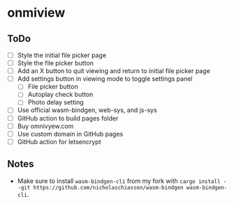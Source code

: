 # onmiview

## ToDo

- [ ] Style the initial file picker page
- [ ] Style the file picker button
- [ ] Add an X button to quit viewing and return to initial file picker page
- [ ] Add settings button in viewing mode to toggle settings panel
	- [ ] File picker button
	- [ ] Autoplay check button
	- [ ] Photo delay setting
- [ ] Use official wasm-bindgen, web-sys, and js-sys
- [ ] GitHub action to build pages folder
- [ ] Buy omnivyew.com
- [ ] Use custom domain in GitHub pages
- [ ] GitHub action for letsencrypt

## Notes

- Make sure to install `wasm-bindgen-cli` from my fork with `cargo install --git https://github.com/nicholaschiasson/wasm-bindgen wasm-bindgen-cli`.
